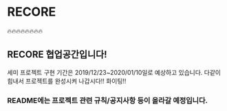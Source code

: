 # RECORE
🔥🔥🔥🔥🔥🔥🔥🔥 
## RECORE 협업공간입니다! 
세미 프로젝트 구현 기간은 2019/12/23~2020/01/10일로 예상하고 있습니다.
다같이 힘내서 프로젝트를 완성시켜 나갑시다!! 화이팅!!


### README에는 프로젝트 관련 규칙/공지사항 등이 올라갈 예정입니다.


